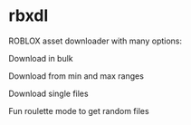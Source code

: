 # rbxdl
ROBLOX asset downloader with many options:
  <p>Download in bulk</p>
  <p>Download from min and max ranges</p>
  <p>Download single files</p>
  <p>Fun roulette mode to get random files</p>
